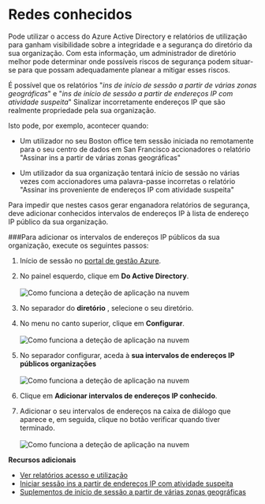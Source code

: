 <properties 
    pageTitle="Conhecidos redes | Microsoft Azure" 
    description="Ao configurar redes conhecidos, pode evitar ter endereços IP que são propriedade pela sua organização incluída na ins de início de sessão a partir de várias zonas geográficas e ins de início de sessão proveniente de endereços IP com relatórios de atividade suspeita." 
    services="active-directory" 
    documentationCenter="" 
    authors="markusvi" 
    manager="femila"  
    editor=""/>

<tags 
    ms.service="active-directory" 
    ms.workload="identity" 
    ms.tgt_pltfrm="na" 
    ms.devlang="na" 
    ms.topic="article" 
    ms.date="10/10/2016" 
    ms.author="markvi"/>

# <a name="known-networks"></a>Redes conhecidos


Pode utilizar o access do Azure Active Directory e relatórios de utilização para ganham visibilidade sobre a integridade e a segurança do diretório da sua organização. Com esta informação, um administrador de diretório melhor pode determinar onde possíveis riscos de segurança podem situar-se para que possam adequadamente planear a mitigar esses riscos.

É possível que os relatórios "*ins de início de sessão a partir de várias zonas geográficas*" e "*ins de início de sessão a partir de endereços IP com atividade suspeita*" Sinalizar incorretamente endereços IP que são realmente propriedade pela sua organização. 

Isto pode, por exemplo, acontecer quando: 

- Um utilizador no seu Boston office tem sessão iniciada no remotamente para o seu centro de dados em San Francisco accionadores o relatório "Assinar ins a partir de várias zonas geográficas" 

- Um utilizador da sua organização tentará início de sessão no várias vezes com accionadores uma palavra-passe incorretas o relatório "Assinar ins proveniente de endereços IP com atividade suspeita" 

Para impedir que nestes casos gerar enganadora relatórios de segurança, deve adicionar conhecidos intervalos de endereços IP à lista de endereço IP público da sua organização.    


###<a name="to-add-your-organizations-public-ip-address-ranges-perform-the-following-steps"></a>Para adicionar os intervalos de endereços IP públicos da sua organização, execute os seguintes passos: 

1.  Início de sessão no [portal de gestão Azure](https://manage.windowsazure.com).

2.  No painel esquerdo, clique em **Do Active Directory**. <br><br>![Como funciona a deteção de aplicação na nuvem](./media/active-directory-known-networks/known-netwoks-01.png)

3.  No separador do **diretório** , selecione o seu diretório.

4.  No menu no canto superior, clique em **Configurar**. <br><br>![Como funciona a deteção de aplicação na nuvem](./media/active-directory-known-networks/known-netwoks-02.png)

5.  No separador configurar, aceda à **sua intervalos de endereços IP públicos organizações** <br><br>![Como funciona a deteção de aplicação na nuvem](./media/active-directory-known-networks/known-netwoks-03.png)

6.  Clique em **Adicionar intervalos de endereços IP conhecido**.

7.  Adicionar o seu intervalos de endereços na caixa de diálogo que aparece e, em seguida, clique no botão verificar quando tiver terminado. <br><br>![Como funciona a deteção de aplicação na nuvem](./media/active-directory-known-networks/known-netwoks-04.png)


**Recursos adicionais**


* [Ver relatórios acesso e utilização](active-directory-view-access-usage-reports.md)
* [Iniciar sessão ins a partir de endereços IP com atividade suspeita](active-directory-reporting-sign-ins-from-ip-addresses-with-suspicious-activity.md)
* [Suplementos de início de sessão a partir de várias zonas geográficas](active-directory-reporting-sign-ins-from-multiple-geographies.md)


